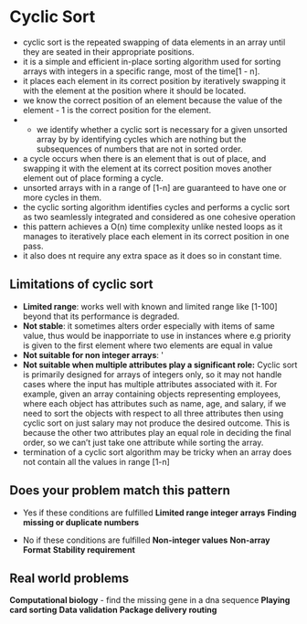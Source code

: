 # Cyclic Sort
- cyclic sort is the repeated swapping of data elements in an array until they are seated in their appropriate positions. 
- it is a simple and efficient in-place sorting algorithm used for sorting arrays with integers in a specific range, most of the time[1 - n].
- it places each element in its correct position by iteratively swapping it with the element at the position where it should be located. 
- we know the correct position of an element because the value of the element - 1 is the correct position for the element.
- - we identify whether a cyclic sort is necessary for a given unsorted array by by identifying cycles which are nothing but the subsequences of numbers that are not in sorted order. 
- a cycle occurs when there is an element that is out of place, and swapping it with the element at its correct position moves another element out of place forming a cycle.
- unsorted arrays with in a range of [1-n] are guaranteed to have one or more cycles in them.
- the cyclic sorting algorithm identifies cycles and performs a cyclic sort as two seamlessly integrated and considered as one cohesive operation
- this pattern achieves a O(n) time complexity unlike nested loops as it manages to iteratively place each element in its correct position in one pass.
- it also does nt require any extra space as it does so in constant time.

## Limitations of cyclic sort
- **Limited range**: works well with known and limited range like [1-100] beyond that its performance is degraded.
- **Not stable**: it sometimes alters order especially with items of same value, thus would be inapporriate to use in instances where e.g priority is given to the first element where two elements are equal in value
- **Not suitable for non integer arrays**: '
- **Not suitable when multiple attributes play a significant role:** Cyclic sort is primarily designed for arrays of integers only, so it may not handle cases where the input has multiple attributes associated with it. For example, given an array containing objects representing employees, where each object has attributes such as name, age, and salary, if we need to sort the objects with respect to all three attributes then using cyclic sort on just salary may not produce the desired outcome. This is because the other two attributes play an equal role in deciding the final order, so we can’t just take one attribute while sorting the array.
- termination of a cyclic sort algorithm may be tricky when an array does not contain all the values in range [1-n]

## Does your problem match this pattern
- Yes if these conditions are fulfilled
**Limited range integer arrays**
**Finding missing or duplicate numbers**

- No if these conditions are fulfilled
**Non-integer values**
**Non-array Format**
**Stability requirement**

## Real world problems
**Computational biology** - find the missing gene in a dna sequence
**Playing card sorting**
**Data validation**
**Package delivery routing**